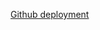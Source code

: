 [Github deployment](https://whvt.github.io/mandelbrot/#zoom=6.702258726899384,3.4&lookAt=-0.6,0&iterations=85&superSamples=1&escapeRadius=10.0&colorScheme=pickColorGrayscale)
